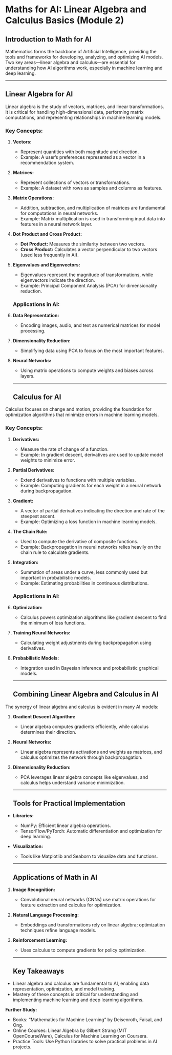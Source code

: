 # **Maths for AI: Linear Algebra and Calculus Basics (Module 2\)**

## **Introduction to Math for AI**

Mathematics forms the backbone of Artificial Intelligence, providing the tools and frameworks for developing, analyzing, and optimizing AI models. Two key areas—linear algebra and calculus—are essential for understanding how AI algorithms work, especially in machine learning and deep learning.

---

## **Linear Algebra for AI**

Linear algebra is the study of vectors, matrices, and linear transformations. It is critical for handling high-dimensional data, performing matrix computations, and representing relationships in machine learning models.

### **Key Concepts:**

1. **Vectors:**

   * Represent quantities with both magnitude and direction.  
   * Example: A user’s preferences represented as a vector in a recommendation system.  
2. **Matrices:**

   * Represent collections of vectors or transformations.  
   * Example: A dataset with rows as samples and columns as features.  
3. **Matrix Operations:**

   * Addition, subtraction, and multiplication of matrices are fundamental for computations in neural networks.  
   * Example: Matrix multiplication is used in transforming input data into features in a neural network layer.  
4. **Dot Product and Cross Product:**

   * **Dot Product:** Measures the similarity between two vectors.  
   * **Cross Product:** Calculates a vector perpendicular to two vectors (used less frequently in AI).  
5. **Eigenvalues and Eigenvectors:**

   * Eigenvalues represent the magnitude of transformations, while eigenvectors indicate the direction.  
   * Example: Principal Component Analysis (PCA) for dimensionality reduction.

   ### **Applications in AI:**

1. **Data Representation:**  
   * Encoding images, audio, and text as numerical matrices for model processing.  
2. **Dimensionality Reduction:**  
   * Simplifying data using PCA to focus on the most important features.  
3. **Neural Networks:**  
   * Using matrix operations to compute weights and biases across layers.

   ---

   ## **Calculus for AI**

Calculus focuses on change and motion, providing the foundation for optimization algorithms that minimize errors in machine learning models.

### **Key Concepts:**

1. **Derivatives:**

   * Measure the rate of change of a function.  
   * Example: In gradient descent, derivatives are used to update model weights to minimize error.  
2. **Partial Derivatives:**

   * Extend derivatives to functions with multiple variables.  
   * Example: Computing gradients for each weight in a neural network during backpropagation.  
3. **Gradient:**

   * A vector of partial derivatives indicating the direction and rate of the steepest ascent.  
   * Example: Optimizing a loss function in machine learning models.  
4. **The Chain Rule:**

   * Used to compute the derivative of composite functions.  
   * Example: Backpropagation in neural networks relies heavily on the chain rule to calculate gradients.  
5. **Integration:**

   * Summation of areas under a curve, less commonly used but important in probabilistic models.  
   * Example: Estimating probabilities in continuous distributions.

   ### **Applications in AI:**

1. **Optimization:**  
   * Calculus powers optimization algorithms like gradient descent to find the minimum of loss functions.  
2. **Training Neural Networks:**  
   * Calculating weight adjustments during backpropagation using derivatives.  
3. **Probabilistic Models:**  
   * Integration used in Bayesian inference and probabilistic graphical models.

   ---

   ## **Combining Linear Algebra and Calculus in AI**

The synergy of linear algebra and calculus is evident in many AI models:

1. **Gradient Descent Algorithm:**  
   * Linear algebra computes gradients efficiently, while calculus determines their direction.  
2. **Neural Networks:**  
   * Linear algebra represents activations and weights as matrices, and calculus optimizes the network through backpropagation.  
3. **Dimensionality Reduction:**  
   * PCA leverages linear algebra concepts like eigenvalues, and calculus helps understand variance minimization.

   ---

   ## **Tools for Practical Implementation**

* **Libraries:**

  * NumPy: Efficient linear algebra operations.  
  * TensorFlow/PyTorch: Automatic differentiation and optimization for deep learning.  
* **Visualization:**

  * Tools like Matplotlib and Seaborn to visualize data and functions.

  ---

  ## **Applications of Math in AI**

1. **Image Recognition:**  
   * Convolutional neural networks (CNNs) use matrix operations for feature extraction and calculus for optimization.  
2. **Natural Language Processing:**  
   * Embeddings and transformations rely on linear algebra; optimization techniques refine language models.  
3. **Reinforcement Learning:**  
   * Uses calculus to compute gradients for policy optimization.

   ---

   ## **Key Takeaways**

* Linear algebra and calculus are fundamental to AI, enabling data representation, optimization, and model training.  
* Mastery of these concepts is critical for understanding and implementing machine learning and deep learning algorithms.

**Further Study:**

* Books: “Mathematics for Machine Learning” by Deisenroth, Faisal, and Ong.  
* Online Courses: Linear Algebra by Gilbert Strang (MIT OpenCourseWare), Calculus for Machine Learning on Coursera.  
* Practice Tools: Use Python libraries to solve practical problems in AI projects.

